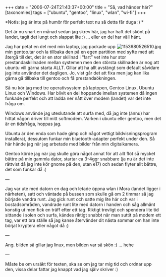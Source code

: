 +++
date = "2006-07-24T21:43:37+00:00"
title = "Så, vad händer här?"
[taxonomies]
tags = ["ubuntu", "gentoo", "linux", "wlan", "wi-fi"]
+++

*Notis: jag är inte på humör för perfekt text nu så detta får duga :) *

Det är nu snart en månad sedan jag skrev här, jag har haft det skönt på landet, tagit det lungt och slappat lite :) &#8230; eller en del har väll hänt.

<img id="image88" src="/images/2006/07/1153680526510.jpg" alt="1153680526510.jpg" align="right" />Jag har petat en del med min laptop, jag packade upp min gentoo.tar och la tillbaka den på en egen partition med syfte med att återgå till det, det är en stor skillnad i &#8220;fart&#8221; vet inte hur stor prestandaskillnaden mellan systemen men den största skillnaden är nog att ubuntu vill gärna starta ALLT. Gillar att ha allt avstängt som default såvidare jag inte använder det dagligen. Jo, vist går det att fixa men jag kan lika gärna gå tillbaka till gentoo och få prestandaökningen.

Så nu kör jag med tre operativsystem på laptopen, Gentoo Linux, Ubuntu Linux och Windows. Har blivit en del hoppande imellan systemen då ingen funkade perfekt och att ladda ner nått över modem (landet) var det inte fråga om.

Windows använde jag uteslutande att surfa med, då jag inte (ännu) har hittat någon driver till mitt softmodem. Varken i ubuntu eller gentoo, men det är en tidsfråga, hoppas jag.

Ubuntu är den enda som hade gimp och något vettigt bildvisningsprogram installerat, dessutom funkar min bluetooth-adapter perfekt under den. Så här hände jag när jag arbetade med bilder från min digitalkamera.

Gentoo körde jag när jag skulle göra något annat för att allt flöt så mycket bättre på min gammla dator, startar ca 3-4ggr snabbare (ja nu är det inte rättvist då jag inte kör gnome på den, utan e17) och sedan flyter allt bättre, det som funkar då :) 

&#8212;

Jag var ute med datorn en dag och letade öppna wlan i Mora (landet ligger i närheten), satt och väntade på bussen som skulle gå om 2 timmar så jag började vandra runt. Jag gick runt och satte mig lite här och var i bostadsområden, vandrade runt lite med datorn i handen och såg allmänt konstig ut men fick en träff efter ett tag. Riktigt trevligt och spendera lite tid sittande i solen och surfa, kändes riktigt snabbt när man suttit på modem ett tag, var ett bra ställe så jag kanse återvänder dit nästa sommar om han inte börjat kryptera eller något då :) 

&#8212;

Ang. bilden så gillar jag linux, men bilden var så skön :) &#8230; hehe

&#8212;

Måste be om ursäkt för texten, ska se om jag tar mig tid och ordnar upp den, vissa delar fattar jag knappt vad jag själv skriver :) 



<small></small>
